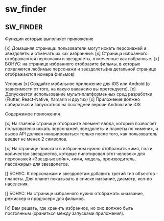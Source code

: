# sw_finder

## SW_FINDER

Функции которые выполняет приложение

[x] Домашняя страница: пользователи могут искать персонажей и звездолеты и отмечать их как избранные.
[x] Страница избранного: отображаются персонажи и звездолеты, отмеченные как избранные.
[x] БОНУС: на странице избранного отобразите фильмы, в которых появляются любимые персонажи и звездолеты(на детальной странице отображаются номера фильмов)

Условия
[x] Создайте мобильное приложение для iOS или Android (в зависимости от того, на какую вакансию вы претендуете).
[x] Допускается использование мультиплатформенных сред разработки (Flutter, React-Native, Xamarin и других)
[x] Приложение должно собираться и запускаться на последней версии Android или iOS

 Содержимое приложения

[x] На главной странице отобразите элемент ввода, который позволяет пользователю искать персонажей, звездолеты и планеты по «имени», и вызов API должен инициироваться только после того, как пользователь введет не менее 2 символов.

[x] На странице поиска и в избранном нужно отображать «имя, пол и количество звездолетов, которые пилотировал этот человек» для персонажей «Звездных войн», «имя, модель, производитель, пассажиры» для звездолетов.

[] БОНУС: К персонажам и звездолётам добавить третий тип объектов - планеты. Для планет показывать в списке название, диаметр, кол-во населения.

[] БОНУС: На странице избранного нужно отображать «название, режиссер и продюсер» для фильмов.

[x] Вам решать, где хранить избранное, но оно должно быть постоянным (храниться между запусками приложения).







